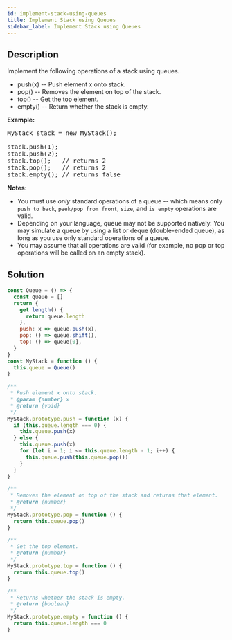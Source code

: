 ```yaml
---
id: implement-stack-using-queues
title: Implement Stack using Queues
sidebar_label: Implement Stack using Queues
---
```

## Description
<div class="description">
<p>Implement the following operations of a stack using queues.</p>

<ul>
	<li>push(x) -- Push element x onto stack.</li>
	<li>pop() -- Removes the element on top of the stack.</li>
	<li>top() -- Get the top element.</li>
	<li>empty() -- Return whether the stack is empty.</li>
</ul>

<p><b>Example:</b></p>

<pre>
MyStack stack = new MyStack();

stack.push(1);
stack.push(2);  
stack.top();   // returns 2
stack.pop();   // returns 2
stack.empty(); // returns false</pre>

<p><b>Notes:</b></p>

<ul>
	<li>You must use <i>only</i> standard operations of a queue -- which means only <code>push to back</code>, <code>peek/pop from front</code>, <code>size</code>, and <code>is empty</code> operations are valid.</li>
	<li>Depending on your language, queue may not be supported natively. You may simulate a queue by using a list or deque (double-ended queue), as long as you use only standard operations of a queue.</li>
	<li>You may assume that all operations are valid (for example, no pop or top operations will be called on an empty stack).</li>
</ul>

</div>

## Solution
```javascript
const Queue = () => {
  const queue = []
  return {
    get length() {
      return queue.length
    },
    push: x => queue.push(x),
    pop: () => queue.shift(),
    top: () => queue[0],
  }
}
const MyStack = function () {
  this.queue = Queue()
}

/**
 * Push element x onto stack.
 * @param {number} x
 * @return {void}
 */
MyStack.prototype.push = function (x) {
  if (this.queue.length === 0) {
    this.queue.push(x)
  } else {
    this.queue.push(x)
    for (let i = 1; i <= this.queue.length - 1; i++) {
      this.queue.push(this.queue.pop())
    }
  }
}

/**
 * Removes the element on top of the stack and returns that element.
 * @return {number}
 */
MyStack.prototype.pop = function () {
  return this.queue.pop()
}

/**
 * Get the top element.
 * @return {number}
 */
MyStack.prototype.top = function () {
  return this.queue.top()
}

/**
 * Returns whether the stack is empty.
 * @return {boolean}
 */
MyStack.prototype.empty = function () {
  return this.queue.length === 0
}
```